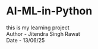 # AI-ML-in-Python
this is my learning project
<br>
Author - Jitendra Singh Rawat
<br>
Date - 13/06/25

